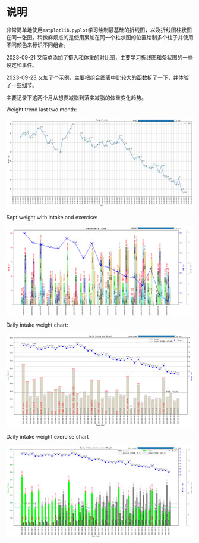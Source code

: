 # 说明

非常简单地使用`matplotlib.pyplot`学习绘制最基础的折线图，以及折线图柱状图在同一张图。稍微麻烦点的是使用累加在同一个柱状图的位置绘制多个柱子并使用不同颜色来标识不同组合。

2023-09-21 又简单添加了摄入和体重的对比图，主要学习折线图和条状图的一些设定和事件。

2023-09-23 又加了个示例，主要把组合图表中比较大的函数拆了一下，并体验了一些细节。

主要记录下这两个月从想要减脂到落实减脂的体重变化趋势。

Weight trend last two month:

![weight_trend_last_two_month](./_images/weight_trend_last_two_month.png)

Sept weight with intake and exercise:

![sept_weight_with_intake.png](./_images/sept_weight_with_intake.png)

Daily intake weight chart:

![daily_intake_weight_chart](./_images/daily_intake_weight_chart.png)

Daily intake weight exercise chart

![daily_intake_weight_exercise_chart](./_images/daily_intake_weight_exercise_chart.png)
